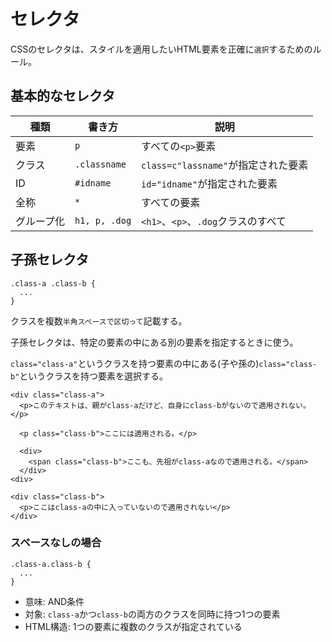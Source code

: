 # セレクタ

CSSのセレクタは、スタイルを適用したいHTML要素を正確に`選択`するためのルール。

## 基本的なセレクタ

| 種類       | 書き方        | 説明                                |
|------------|---------------|-------------------------------------|
| 要素       | `p`           | すべての`<p>`要素                   |
| クラス     | `.classname`  | `class=c"lassname"`が指定された要素 |
| ID         | `#idname`     | `id="idname"`が指定された要素       |
| 全称       | `*`           | すべての要素                        |
| グループ化 | `h1, p, .dog` | `<h1>`、`<p>`、`.dog`クラスのすべて |

## 子孫セレクタ

```
.class-a .class-b {
  ...
}
```

クラスを複数`半角スペースで区切って`記載する。

子孫セレクタは、特定の要素の中にある別の要素を指定するときに使う。

`class="class-a"`というクラスを持つ要素の中にある(子や孫の)`class="class-b"`というクラスを持つ要素を選択する。

```
<div class="class-a">
  <p>このテキストは、親がclass-aだけど、自身にclass-bがないので適用されない。</p>

  <p class="class-b">ここには適用される。</p>

  <div>
    <span class="class-b">ここも、先祖がclass-aなので適用される。</span>
  </div>
<div>

<div class="class-b">
  <p>ここはclass-aの中に入っていないので適用されない</p>
</div>
```

### スペースなしの場合

```
.class-a.class-b {
  ...
}
```

- 意味: AND条件
- 対象: `class-a`かつ`class-b`の両方のクラスを同時に持つ1つの要素
- HTML構造: 1つの要素に複数のクラスが指定されている

